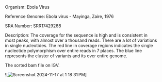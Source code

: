 
Organism: Ebola Virus

Reference Genome: Ebola virus - Mayinga, Zaire, 1976

SRA Number: SRR17429268

Description:
The coverage for the sequence is high and is consistent in most peaks, with almost over a thousand reads. There are a lot of variations in single nucleotides. The red line in coverage regions indicates the single nucleotide polymorphism over entire reads in 7 places. The blue line represents the cluster of variants and its over entire genome. 


The sorted bam file on IGV. 

![![Screenshot 2024-11-17 at 1 18 31 PM](https://github.com/user-attachments/assets/f8260515-1d1f-495f-afe0-967b37a95aca)]


